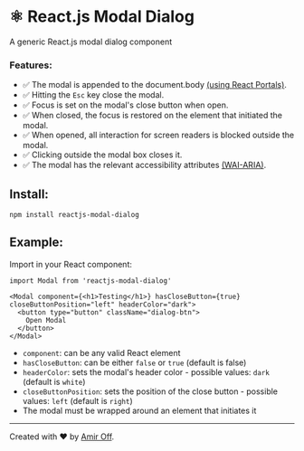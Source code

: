 # ⚛ React.js Modal Dialog

A generic React.js modal dialog component

### Features:
* ✅ The modal is appended to the document.body [(using React Portals)](https://reactjs.org/docs/portals.html).
* ✅ Hitting the `Esc` key close the modal.
* ✅ Focus is set on the modal's close button when open.
* ✅ When closed, the focus is restored on the element that initiated the modal.
* ✅ When opened, all interaction for screen readers is blocked outside the modal.
* ✅ Clicking outside the modal box closes it.
* ✅ The modal has the relevant accessibility attributes [(WAI-ARIA)](https://www.w3.org/TR/wai-aria-practices/examples/dialog-modal/dialog.html).

## Install:
`npm install reactjs-modal-dialog`

## Example:
Import in your React component:

```
import Modal from 'reactjs-modal-dialog'

<Modal component={<h1>Testing</h1>} hasCloseButton={true} closeButtonPosition="left" headerColor="dark">
  <button type="button" className="dialog-btn">
    Open Modal
  </button>
</Modal>
```
- `component`: can be any valid React element
- `hasCloseButton`: can be either `false` or `true` (default is false)
- `headerColor`: sets the modal's header color - possible values: `dark` (default is `white`)
- `closeButtonPosition`: sets the position of the close button - possible values: `left` (default is `right`)
- The modal must be wrapped around an element that initiates it

---
Created with ❤ by [Amir Off](https://github.com/amiroffme).
